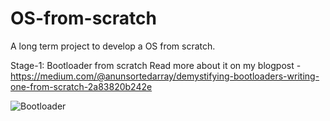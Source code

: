 # OS-from-scratch
A long term project to develop a OS from scratch.

Stage-1: Bootloader from scratch
Read more about it on my blogpost - https://medium.com/@anunsortedarray/demystifying-bootloaders-writing-one-from-scratch-2a83820b242e

![Bootloader](https://miro.medium.com/max/722/1*dtVPk5reQcYnDzrgZ9TQvg.png)
